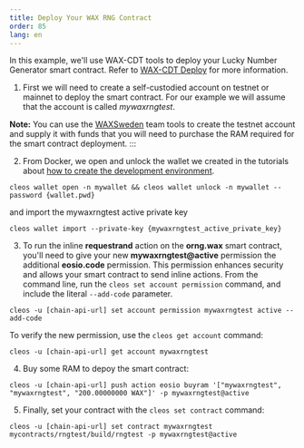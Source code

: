 ```yaml
---
title: Deploy Your WAX RNG Contract
order: 85
lang: en
---
```


In this example, we'll use WAX-CDT tools to deploy your Lucky Number Generator smart contract. Refer to [WAX-CDT Deploy](/build/dapp-development/deploy-dapp-on-wax/deploy_source) for more information.

1. First we will need to create a self-custodied account on testnet or mainnet to deploy the smart contract. For our example we will assume that the account is called *mywaxrngtest*.

**Note:** You can use the [WAXSweden](https://waxsweden.org/testnet/) team tools to create the testnet account and supply it with funds that you will need to purchase the RAM required for the smart contract deployment.
:::

2. From Docker, we open and unlock the wallet we created in the tutorials about [how to create the development environment](/build/dapp-development/setup-local-dapp-environment/dapp_wallet).

```shell
cleos wallet open -n mywallet && cleos wallet unlock -n mywallet --password {wallet.pwd}
```
and import the mywaxrngtest active private key 

```shell
cleos wallet import --private-key {mywaxrngtest_active_private_key}
```

3. To run the inline **requestrand** action on the **orng.wax** smart contract, you'll need to give your new **mywaxrngtest@active** permission the additional **eosio.code** permission. This permission enhances security and allows your smart contract to send inline actions. From the command line, run the `cleos set account permission` command, and include the literal `--add-code` parameter.

```shell
cleos -u [chain-api-url] set account permission mywaxrngtest active --add-code
```

To verify the new permission, use the `cleos get account` command:

```shell
cleos -u [chain-api-url] get account mywaxrngtest
```

4. Buy some RAM to depoy the smart contract:

```shell
cleos -u [chain-api-url] push action eosio buyram '["mywaxrngtest", "mywaxrngtest", "200.00000000 WAX"]' -p mywaxrngtest@active  
```

5. Finally, set your contract with the `cleos set contract` command:

```shell
cleos -u [chain-api-url] set contract mywaxrngtest mycontracts/rngtest/build/rngtest -p mywaxrngtest@active
```
